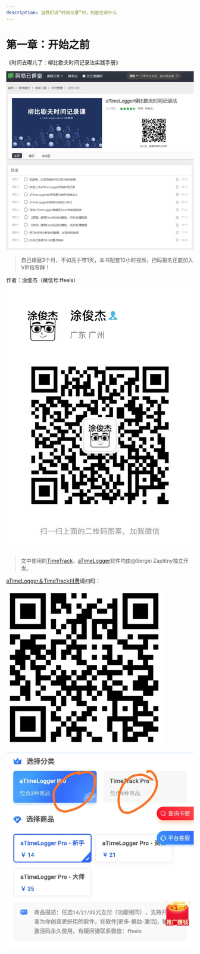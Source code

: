```yaml
---
description: 当我们说“时间记录”时，到底在说什么
---
```


# 第一章：开始之前

《时间去哪儿了：柳比歇夫时间记录法实践手册》

![&#x626B;&#x7801;&#x770B;&#x65F6;&#x95F4;&#x8BB0;&#x5F55;&#x8BFE;&#x76EE;&#x5F55;&#xFF06;&#x5B66;&#x5458;&#x8BC4;&#x4EF7;](../.gitbook/assets/xin-jian-microsoft-powerpoint-huan-deng-pian-fang-ying-kan-tu-wang%20%281%29.jpg)

> 自己琢磨3个月，不如高手带1天，本书配套10小时视频，扫码报名还能加入VIP指导群！

作者：涂俊杰（微信号:ffeels）

![](../.gitbook/assets/qq-tu-pian-20190901163114.jpg)

> 文中使用的[TimeTrack](http://timetrack.io/)、[aTimeLogger](http://www.atimelogger.com/)软件均由@Sergei Zaplitny独立开发。

[aTimeLogger＆TimeTrack付费](https://shijian.tujunjie.com/ch06/ch06.47#wo-yong-an-zhuo-timetrack-dan-shi-wu-fa-sheng-ji-zen-me-jie-jue)请扫码：

![&#x626B;&#x7801;&#x652F;&#x4ED8;](../.gitbook/assets/tu-pian%20%28125%29.png)

![&#x626B;&#x7801;&#x540E;&#x53EF;&#x4EE5;&#x9009;&#x62E9;ATM&#x6216;TT&#x4ED8;&#x8D39;](../.gitbook/assets/xtim-tu-pian-20200307125134.jpg)



